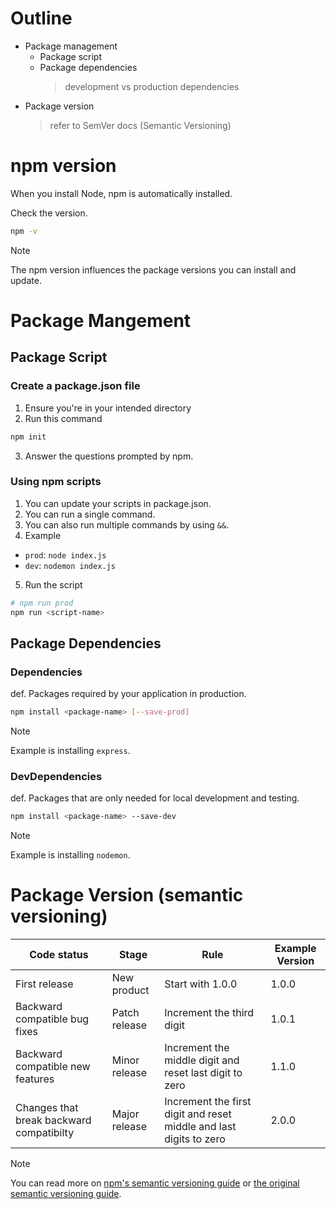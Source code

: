 # Outline
- Package management
  - Package script
  - Package dependencies
    > development vs production dependencies
- Package version
    > refer to SemVer docs (Semantic Versioning)

# npm version
When you install Node, npm is automatically installed.

Check the version.

```bash
npm -v
````

> [!NOTE]
> The npm version influences the package versions you can install and update.

# Package Mangement
## Package Script
### Create a package.json file
1. Ensure you're in your intended directory
2. Run this command

```bash
npm init
```

3. Answer the questions prompted by npm.

### Using npm scripts
1. You can update your scripts in package.json.
2. You can run a single command.
3. You can also run multiple commands by using ```&&```.
4. Example
 - ```prod```: ```node index.js```
 - ```dev```:  ```nodemon index.js```
5. Run the script

```bash
# npm run prod
npm run <script-name>
```

## Package Dependencies
### Dependencies
def. Packages required by your application in production.


```bash
npm install <package-name> [--save-prod]
```

> [!NOTE]
> Example is installing ```express```.

### DevDependencies
def. Packages that are only needed for local development and testing.

```bash
npm install <package-name> --save-dev
```

> [!NOTE]
> Example is installing ```nodemon```.

# Package Version (semantic versioning)
| Code status | Stage | Rule | Example Version |
| -- | -- | -- | -- |
| First release | New product | Start with 1.0.0 | 1.0.0 |
| Backward compatible bug fixes | Patch release | Increment the third digit | 1.0.1 |
| Backward compatible new features | Minor release | Increment the middle digit and reset last digit to zero | 1.1.0 |
| Changes that break backward compatibilty | Major release | Increment the first digit and reset middle and last digits to zero | 2.0.0 |

> [!NOTE]
> You can read more on [npm's semantic versioning guide](https://docs.npmjs.com/about-semantic-versioning) or [the original semantic versioning guide](https://semver.org/).